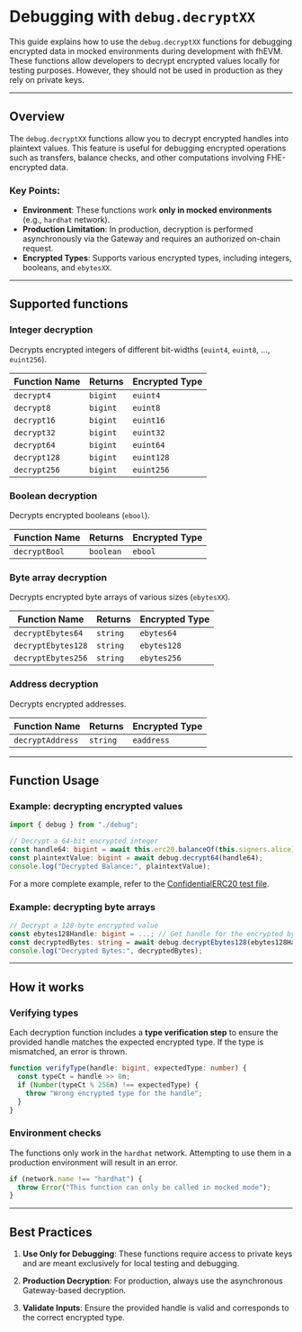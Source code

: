 # Debugging with `debug.decryptXX`

This guide explains how to use the `debug.decryptXX` functions for debugging encrypted data in mocked environments during development with fhEVM. These functions allow developers to decrypt encrypted values locally for testing purposes. However, they should not be used in production as they rely on private keys.

---

## Overview

The `debug.decryptXX` functions allow you to decrypt encrypted handles into plaintext values. This feature is useful for debugging encrypted operations such as transfers, balance checks, and other computations involving FHE-encrypted data.

### Key Points:

- **Environment**: These functions work **only in mocked environments** (e.g., `hardhat` network).
- **Production Limitation**: In production, decryption is performed asynchronously via the Gateway and requires an authorized on-chain request.
- **Encrypted Types**: Supports various encrypted types, including integers, booleans, and `ebytesXX`.

---

## Supported functions

### Integer decryption

Decrypts encrypted integers of different bit-widths (`euint4`, `euint8`, ..., `euint256`).

| Function Name | Returns  | Encrypted Type |
| ------------- | -------- | -------------- |
| `decrypt4`    | `bigint` | `euint4`       |
| `decrypt8`    | `bigint` | `euint8`       |
| `decrypt16`   | `bigint` | `euint16`      |
| `decrypt32`   | `bigint` | `euint32`      |
| `decrypt64`   | `bigint` | `euint64`      |
| `decrypt128`  | `bigint` | `euint128`     |
| `decrypt256`  | `bigint` | `euint256`     |

### Boolean decryption

Decrypts encrypted booleans (`ebool`).

| Function Name | Returns   | Encrypted Type |
| ------------- | --------- | -------------- |
| `decryptBool` | `boolean` | `ebool`        |

### Byte array decryption

Decrypts encrypted byte arrays of various sizes (`ebytesXX`).

| Function Name      | Returns  | Encrypted Type |
| ------------------ | -------- | -------------- |
| `decryptEbytes64`  | `string` | `ebytes64`     |
| `decryptEbytes128` | `string` | `ebytes128`    |
| `decryptEbytes256` | `string` | `ebytes256`    |

### Address decryption

Decrypts encrypted addresses.

| Function Name    | Returns  | Encrypted Type |
| ---------------- | -------- | -------------- |
| `decryptAddress` | `string` | `eaddress`     |

---

## Function Usage

### Example: decrypting encrypted values

```typescript
import { debug } from "./debug";

// Decrypt a 64-bit encrypted integer
const handle64: bigint = await this.erc20.balanceOf(this.signers.alice);
const plaintextValue: bigint = await debug.decrypt64(handle64);
console.log("Decrypted Balance:", plaintextValue);
```

For a more complete example, refer to the [ConfidentialERC20 test file](https://github.com/zama-ai/fhevm-hardhat-template/blob/f9505a67db31c988f49b6f4210df47ca3ce97841/test/confidentialERC20/ConfidentialERC20.ts#L181-L205).

### Example: decrypting byte arrays

```typescript
// Decrypt a 128-byte encrypted value
const ebytes128Handle: bigint = ...; // Get handle for the encrypted bytes
const decryptedBytes: string = await debug.decryptEbytes128(ebytes128Handle);
console.log("Decrypted Bytes:", decryptedBytes);
```

---

## **How it works**

### Verifying types

Each decryption function includes a **type verification step** to ensure the provided handle matches the expected encrypted type. If the type is mismatched, an error is thrown.

```typescript
function verifyType(handle: bigint, expectedType: number) {
  const typeCt = handle >> 8n;
  if (Number(typeCt % 256n) !== expectedType) {
    throw "Wrong encrypted type for the handle";
  }
}
```

### Environment checks

The functions only work in the `hardhat` network. Attempting to use them in a production environment will result in an error.

```typescript
if (network.name !== "hardhat") {
  throw Error("This function can only be called in mocked mode");
}
```

---

## **Best Practices**

1. **Use Only for Debugging**:
   These functions require access to private keys and are meant exclusively for local testing and debugging.

2. **Production Decryption**:
   For production, always use the asynchronous Gateway-based decryption.

3. **Validate Inputs**:
   Ensure the provided handle is valid and corresponds to the correct encrypted type.
